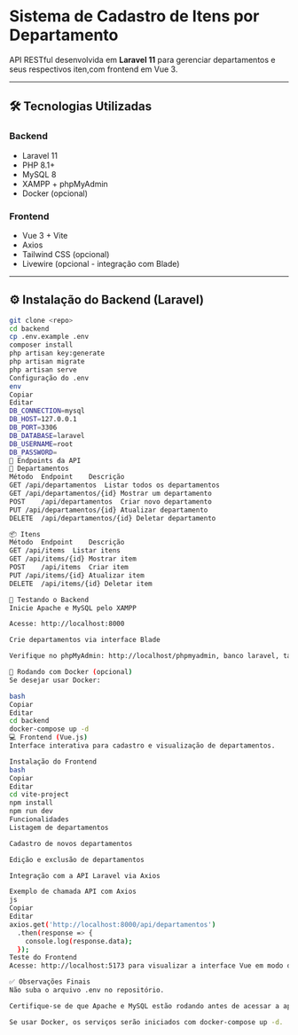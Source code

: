 
# Sistema de Cadastro de Itens por Departamento

API RESTful desenvolvida em **Laravel 11** para gerenciar departamentos e seus respectivos iten,com frontend em Vue 3.

---

## 🛠 Tecnologias Utilizadas

### Backend
- Laravel 11  
- PHP 8.1+  
- MySQL 8  
- XAMPP + phpMyAdmin  
- Docker (opcional)


### Frontend
- Vue 3 + Vite  
- Axios  
- Tailwind CSS (opcional)  
- Livewire (opcional - integração com Blade)

---

## ⚙️ Instalação do Backend (Laravel)

```bash
git clone <repo>
cd backend
cp .env.example .env
composer install
php artisan key:generate
php artisan migrate
php artisan serve
Configuração do .env
env
Copiar
Editar
DB_CONNECTION=mysql
DB_HOST=127.0.0.1
DB_PORT=3306
DB_DATABASE=laravel
DB_USERNAME=root
DB_PASSWORD=
🧪 Endpoints da API
📁 Departamentos
Método	Endpoint	Descrição
GET	/api/departamentos	Listar todos os departamentos
GET	/api/departamentos/{id}	Mostrar um departamento
POST	/api/departamentos	Criar novo departamento
PUT	/api/departamentos/{id}	Atualizar departamento
DELETE	/api/departamentos/{id}	Deletar departamento

📦 Itens
Método	Endpoint	Descrição
GET	/api/items	Listar itens
GET	/api/items/{id}	Mostrar item
POST	/api/items	Criar item
PUT	/api/items/{id}	Atualizar item
DELETE	/api/items/{id}	Deletar item

🚀 Testando o Backend
Inicie Apache e MySQL pelo XAMPP

Acesse: http://localhost:8000

Crie departamentos via interface Blade

Verifique no phpMyAdmin: http://localhost/phpmyadmin, banco laravel, tabela departamentos

🐳 Rodando com Docker (opcional)
Se desejar usar Docker:

bash
Copiar
Editar
cd backend
docker-compose up -d
💻 Frontend (Vue.js)
Interface interativa para cadastro e visualização de departamentos.

Instalação do Frontend
bash
Copiar
Editar
cd vite-project  
npm install
npm run dev
Funcionalidades
Listagem de departamentos

Cadastro de novos departamentos

Edição e exclusão de departamentos

Integração com a API Laravel via Axios

Exemplo de chamada API com Axios
js
Copiar
Editar
axios.get('http://localhost:8000/api/departamentos')
  .then(response => {
    console.log(response.data);
  });
Teste do Frontend
Acesse: http://localhost:5173 para visualizar a interface Vue em modo de desenvolvimento.

✅ Observações Finais
Não suba o arquivo .env no repositório.

Certifique-se de que Apache e MySQL estão rodando antes de acessar a aplicação.

Se usar Docker, os serviços serão iniciados com docker-compose up -d.
